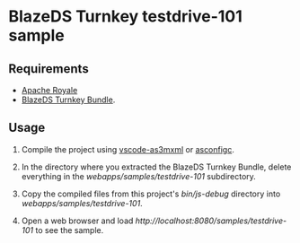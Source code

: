 # BlazeDS Turnkey testdrive-101 sample

## Requirements

- [Apache Royale](https://royale.apache.org/)
- [BlazeDS Turnkey Bundle](https://github.com/joshtynjala/blazeds-turnkey-archive).

## Usage

1. Compile the project using [vscode-as3mxml](https://marketplace.visualstudio.com/items?itemName=bowlerhatllc.vscode-as3mxml) or [asconfigc](https://npmjs.com/package/asconfigc).

2. In the directory where you extracted the BlazeDS Turnkey Bundle, delete everything in the _webapps/samples/testdrive-101_ subdirectory.

3. Copy the compiled files from this project's _bin/js-debug_ directory into _webapps/samples/testdrive-101_.

4. Open a web browser and load _http://localhost:8080/samples/testdrive-101_ to see the sample.
